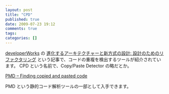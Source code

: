 ```yaml
---
layout: post
title: "CPD"
published: true
date: 2009-07-23 19:12
comments: true
tags:
categories: []
---
```


[developerWorks](http://www.ibm.com/developerworks/jp/) の [進化するアーキテクチャーと新方式の設計: 設計のためのリファクタリング](http://www.ibm.com/developerworks/jp/java/library/j-eaed5/) という記事で、コードの重複を検出するツールが紹介されています。
CPD という名前で、Copy/Paste Detector の略だとか。

[PMD &#8211; Finding copied and pasted code](http://pmd.sourceforge.net/cpd.html)

PMD という静的コード解析ツールの一部として入手できます。
